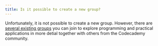 ```yaml
---
title: Is it possible to create a new group?
---
```

Unfortunately, it is not possible to create a new group. However, there are [several existing groups](http://www.codecademy.com/groups) you can join to explore programming and practical applications in more detial together with others from the Codecademy community.